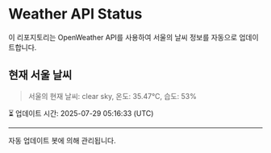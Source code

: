 
# Weather API Status

이 리포지토리는 OpenWeather API를 사용하여 서울의 날씨 정보를 자동으로 업데이트합니다.

## 현재 서울 날씨
> 서울의 현재 날씨: clear sky, 온도: 35.47°C, 습도: 53%

⏳ 업데이트 시간: 2025-07-29 05:16:33 (UTC)

---
자동 업데이트 봇에 의해 관리됩니다.
